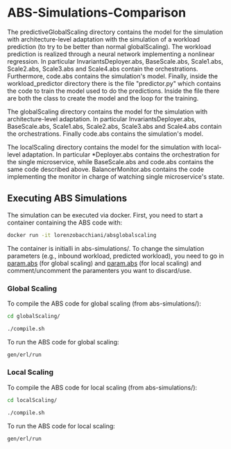 # ABS-Simulations-Comparison

The predictiveGlobalScaling directory contains the model for the simulation with architecture-level adaptation with the simulation of a workload prediction (to try to be better than normal globalScaling). The workload prediction is realized through a neural network implementing a nonlinear regression.
In particular InvariantsDeployer.abs, BaseScale.abs, Scale1.abs, Scale2.abs, Scale3.abs and Scale4.abs contain the orchestrations. Furthermore, code.abs contains the simulation's model.
Finally, inside the workload_predictor directory there is the file "predictor.py" which contains the code to train the model used to do the predictions. Inside the file there are both the class to create the model and the loop for the training.

The globalScaling directory contains the model for the simulation with architecture-level adaptation. In particular InvariantsDeployer.abs, BaseScale.abs, Scale1.abs, Scale2.abs, Scale3.abs and Scale4.abs contain the orchestrations. Finally code.abs contains the simulation's model.

The localScaling directory contains the model for the simulation with local-level adaptation. In particular *Deployer.abs contains the orchestration for the single microservice, while BaseScale.abs and code.abs contains the same code described above. BalancerMonitor.abs contains the code implementing the monitor in charge of watching single microservice's state.

## Executing ABS Simulations

The simulation can be executed via docker. First, you need to start a container containing the ABS code with:

```bash
docker run -it lorenzobacchiani/absglobalscaling
```
The container is initialli in abs-simulations/.
To change the simulation parameters (e.g., inbound workload, predicted workload), you need to go in [param.abs](abs-simulations/globalScaling/param.abs) (for global scaling) and 
[param.abs](abs-simulations/localScaling/param.abs) (for local scaling) and comment/uncomment the paramenters you want to discard/use.

### Global Scaling
To compile the ABS code for global scaling (from abs-simulations/):

```bash
cd globalScaling/
```
```bash
./compile.sh
```

To run the ABS code for global scaling:

```bash
gen/erl/run
```

### Local Scaling
To compile the ABS code for local scaling (from abs-simulations/):

```bash
cd localScaling/
```
```bash
./compile.sh
```

To run the ABS code for local scaling:

```bash
gen/erl/run
```



